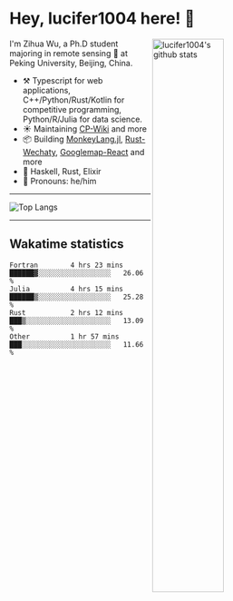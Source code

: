 # Hey, lucifer1004 here! :wave:

<img width="50%" align="right" alt="lucifer1004's github stats" src="https://github-readme-stats.vercel.app/api?username=lucifer1004&show_icons=true">

I'm Zihua Wu, a Ph.D student majoring in remote sensing :satellite: at Peking University, Beijing, China.

- :hammer_and_pick: Typescript for web applications, C++/Python/Rust/Kotlin for competitive programming, Python/R/Julia for data science.
- :sunny: Maintaining [CP-Wiki](https://cp-wiki.vercel.app) and more 
- :package: Building [MonkeyLang.jl](https://github.com/lucifer1004/MonkeyLang.jl), [Rust-Wechaty](https://github.com/wechaty/rust-wechaty), [Googlemap-React](https://github.com/googlemap-react/googlemap-react) and more
- :seedling: Haskell, Rust, Elixir
- :man: Pronouns: he/him

---

![Top Langs](https://github-readme-stats.vercel.app/api/top-langs/?username=lucifer1004&layout=compact)

---

## Wakatime statistics

<!--START_SECTION:waka-->

```text
Fortran        4 hrs 23 mins   ██████▓░░░░░░░░░░░░░░░░░░   26.06 %
Julia          4 hrs 15 mins   ██████▒░░░░░░░░░░░░░░░░░░   25.28 %
Rust           2 hrs 12 mins   ███▒░░░░░░░░░░░░░░░░░░░░░   13.09 %
Other          1 hr 57 mins    ███░░░░░░░░░░░░░░░░░░░░░░   11.66 %
```

<!--END_SECTION:waka-->
